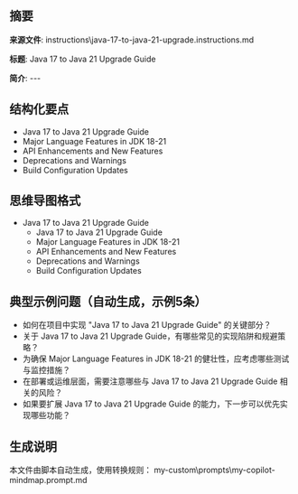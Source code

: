 ## 摘要

**来源文件**: instructions\java-17-to-java-21-upgrade.instructions.md

**标题**: Java 17 to Java 21 Upgrade Guide

**简介**: ---

## 结构化要点

- Java 17 to Java 21 Upgrade Guide
- Major Language Features in JDK 18-21
- API Enhancements and New Features
- Deprecations and Warnings
- Build Configuration Updates

## 思维导图格式

- Java 17 to Java 21 Upgrade Guide
  - Java 17 to Java 21 Upgrade Guide
  - Major Language Features in JDK 18-21
  - API Enhancements and New Features
  - Deprecations and Warnings
  - Build Configuration Updates

## 典型示例问题（自动生成，示例5条）

- 如何在项目中实现 "Java 17 to Java 21 Upgrade Guide" 的关键部分？
- 关于 Java 17 to Java 21 Upgrade Guide，有哪些常见的实现陷阱和规避策略？
- 为确保 Major Language Features in JDK 18-21 的健壮性，应考虑哪些测试与监控措施？
- 在部署或运维层面，需要注意哪些与 Java 17 to Java 21 Upgrade Guide 相关的风险？
- 如果要扩展 Java 17 to Java 21 Upgrade Guide 的能力，下一步可以优先实现哪些功能？

## 生成说明

本文件由脚本自动生成，使用转换规则： my-custom\prompts\my-copilot-mindmap.prompt.md

